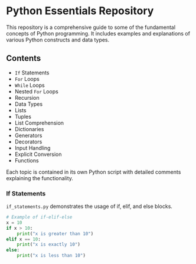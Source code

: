 # Python Essentials Repository

This repository is a comprehensive guide to some of the fundamental concepts of Python programming. It includes examples and explanations of various Python constructs and data types.

## Contents

- `If` Statements
- `For` Loops
- `While` Loops
- Nested `For` Loops
- Recursion
- Data Types
- Lists
- Tuples
- List Comprehension
- Dictionaries
- Generators
- Decorators
- Input Handling
- Explicit Conversion
- Functions

Each topic is contained in its own Python script with detailed comments explaining the functionality.

### If Statements

`if_statements.py` demonstrates the usage of if, elif, and else blocks.

```python
# Example of if-elif-else
x = 10
if x > 10:
    print("x is greater than 10")
elif x == 10:
    print("x is exactly 10")
else:
    print("x is less than 10")

